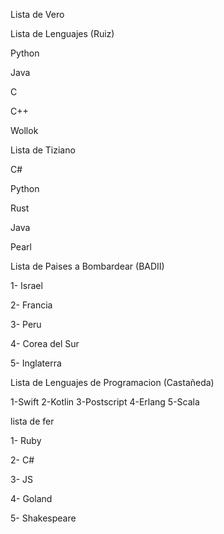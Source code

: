 Lista de Vero



Lista de Lenguajes (Ruiz)

Python

Java

C

C++

Wollok



Lista de Tiziano

C#

Python

Rust

Java

Pearl



Lista de Paises a Bombardear (BADII)

1- Israel

2- Francia

3- Peru

4- Corea del Sur

5- Inglaterra

Lista de Lenguajes de Programacion (Castañeda)



1-Swift
2-Kotlin
3-Postscript
4-Erlang
5-Scala

lista de fer

1- Ruby

2- C#

3- JS

4- Goland

5- Shakespeare

